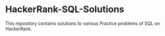 # HackerRank-SQL-Solutions
This repository contains solutions to various Practice problems of SQL on HackerRank.
